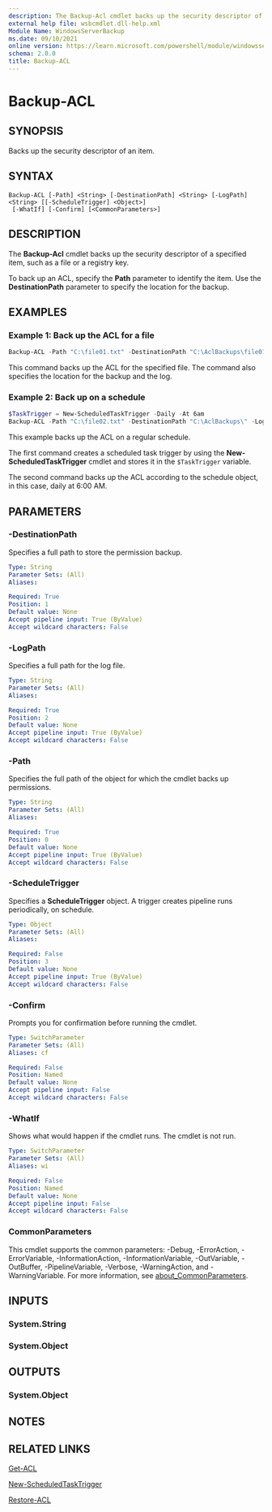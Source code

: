 ```yaml
---
description: The Backup-Acl cmdlet backs up the security descriptor of a specified item, such as a file or a registry key.
external help file: wsbcmdlet.dll-help.xml
Module Name: WindowsServerBackup
ms.date: 09/10/2021
online version: https://learn.microsoft.com/powershell/module/windowsserverbackup/backup-acl?view=windowsserver2022-ps&wt.mc_id=ps-gethelp
schema: 2.0.0
title: Backup-ACL
---
```


# Backup-ACL

## SYNOPSIS
Backs up the security descriptor of an item.

## SYNTAX

```
Backup-ACL [-Path] <String> [-DestinationPath] <String> [-LogPath] <String> [[-ScheduleTrigger] <Object>]
 [-WhatIf] [-Confirm] [<CommonParameters>]
```

## DESCRIPTION
The **Backup-Acl** cmdlet backs up the security descriptor of a specified item, such as a file or a registry key.

To back up an ACL, specify the **Path** parameter to identify the item. Use the **DestinationPath** parameter to specify the location for the backup.

## EXAMPLES

### Example 1: Back up the ACL for a file
```powershell
Backup-ACL -Path "C:\file01.txt" -DestinationPath "C:\AclBackups\file01.xml" -LogPath "C:\AclBackupLogs\"
```

This command backs up the ACL for the specified file.
The command also specifies the location for the backup and the log.

### Example 2: Back up on a schedule
```powershell
$TaskTrigger = New-ScheduledTaskTrigger -Daily -At 6am
Backup-ACL -Path "C:\file02.txt" -DestinationPath "C:\AclBackups\" -LogPath "C:\AclBackups\" -ScheduleTrigger $TaskTrigger
```

This example backs up the ACL on a regular schedule.

The first command creates a scheduled task trigger by using the **New-ScheduledTaskTrigger** cmdlet and stores it in the `$TaskTrigger` variable.

The second command backs up the ACL according to the schedule object, in this case, daily at 6:00 AM.

## PARAMETERS

### -DestinationPath
Specifies a full path to store the permission backup.

```yaml
Type: String
Parameter Sets: (All)
Aliases:

Required: True
Position: 1
Default value: None
Accept pipeline input: True (ByValue)
Accept wildcard characters: False
```

### -LogPath
Specifies a full path for the log file.

```yaml
Type: String
Parameter Sets: (All)
Aliases:

Required: True
Position: 2
Default value: None
Accept pipeline input: True (ByValue)
Accept wildcard characters: False
```

### -Path
Specifies the full path of the object for which the cmdlet backs up permissions.

```yaml
Type: String
Parameter Sets: (All)
Aliases:

Required: True
Position: 0
Default value: None
Accept pipeline input: True (ByValue)
Accept wildcard characters: False
```

### -ScheduleTrigger
Specifies a **ScheduleTrigger** object.
A trigger creates pipeline runs periodically, on schedule.

```yaml
Type: Object
Parameter Sets: (All)
Aliases:

Required: False
Position: 3
Default value: None
Accept pipeline input: True (ByValue)
Accept wildcard characters: False
```

### -Confirm
Prompts you for confirmation before running the cmdlet.

```yaml
Type: SwitchParameter
Parameter Sets: (All)
Aliases: cf

Required: False
Position: Named
Default value: None
Accept pipeline input: False
Accept wildcard characters: False
```

### -WhatIf
Shows what would happen if the cmdlet runs.
The cmdlet is not run.

```yaml
Type: SwitchParameter
Parameter Sets: (All)
Aliases: wi

Required: False
Position: Named
Default value: None
Accept pipeline input: False
Accept wildcard characters: False
```

### CommonParameters
This cmdlet supports the common parameters: -Debug, -ErrorAction, -ErrorVariable, -InformationAction, -InformationVariable, -OutVariable, -OutBuffer, -PipelineVariable, -Verbose, -WarningAction, and -WarningVariable. For more information, see [about_CommonParameters](https://go.microsoft.com/fwlink/?LinkID=113216).

## INPUTS

### System.String

### System.Object

## OUTPUTS

### System.Object
## NOTES

## RELATED LINKS

[Get-ACL](/powershell/module/microsoft.powershell.security/get-acl)

[New-ScheduledTaskTrigger](../scheduledtasks/New-ScheduledTaskTrigger.md)

[Restore-ACL](Restore-ACL.md)
